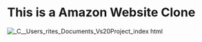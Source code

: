 # This is a Amazon Website Clone 
![_C__Users_rites_Documents_Vs20Project_index html](https://github.com/RiteshGhodela/amazon.github.io/assets/105776519/d5571b74-a2ea-4cec-92c4-7a077aa72243)
